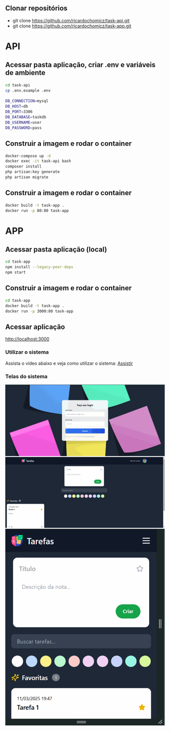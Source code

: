 
## Clonar repositórios
- git clone https://github.com/ricardochomicz/task-api.git
- git clone https://github.com/ricardochomicz/task-app.git

# API
## Acessar pasta aplicação, criar .env e variáveis de ambiente
```bash
cd task-api
cp .env.example .env

DB_CONNECTION=mysql
DB_HOST=db
DB_PORT=3306
DB_DATABASE=taskdb
DB_USERNAME=user
DB_PASSWORD=pass
```

## Construir a imagem e rodar o container
```bash
docker-compose up -d
docker exec -it task-api bash
composer install
php artisan:key generate
php artisan migrate
```


## Construir a imagem e rodar o container
```bash
docker build -t task-app .
docker run -p 80:80 task-app
```	
 
# APP
## Acessar pasta aplicação (local)
```bash
cd task-app
npm install --legacy-peer-deps
npm start
``` 

## Construir a imagem e rodar o container
```bash
cd task-app
docker build -t task-app .
docker run -p 3000:80 task-app
```

## Acessar aplicação
[http://localhost:3000](http://localhost:3000)


### Utilizar o sistema
Assista o vídeo abaixo e veja como utilizar o sistema:
[Assistir](https://youtu.be/4P6oRjyOpao)

### Telas do sistema

![alt text](Login.gif)
![alt text](tasks.gif)
![alt text](Mobile.gif)


